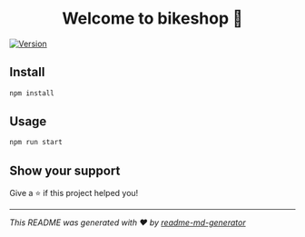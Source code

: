 <h1 align="center">Welcome to bikeshop 👋</h1>
<p>
  <a href="https://www.npmjs.com/package/bikeshop" target="_blank">
    <img alt="Version" src="https://img.shields.io/npm/v/bikeshop.svg">
  </a>
</p>

## Install

```sh
npm install
```

## Usage

```sh
npm run start
```

## Show your support

Give a ⭐️ if this project helped you!

***
_This README was generated with ❤️ by [readme-md-generator](https://github.com/kefranabg/readme-md-generator)_
